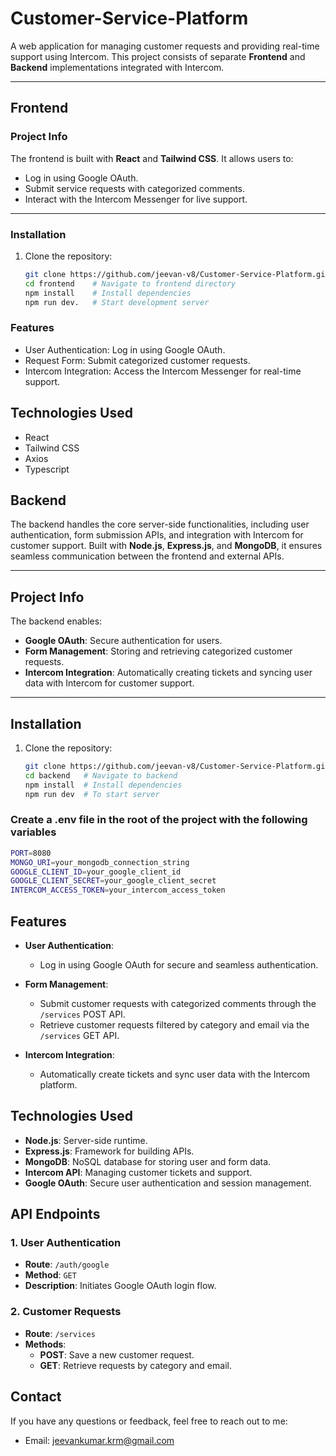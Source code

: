 
# Customer-Service-Platform

A web application for managing customer requests and providing real-time support using Intercom. This project consists of separate **Frontend** and **Backend** implementations integrated with Intercom.

---

## Frontend

### Project Info
The frontend is built with **React** and **Tailwind CSS**. It allows users to:
- Log in using Google OAuth.
- Submit service requests with categorized comments.
- Interact with the Intercom Messenger for live support.

---

### Installation
1. Clone the repository:
   ```bash
   git clone https://github.com/jeevan-v8/Customer-Service-Platform.git
   cd frontend    # Navigate to frontend directory
   npm install    # Install dependencies
   npm run dev.   # Start development server
   ```

### Features
- User Authentication: Log in using Google OAuth.
- Request Form: Submit categorized customer requests.
- Intercom Integration: Access the Intercom Messenger for real-time support.

## Technologies Used  

- React
- Tailwind CSS
- Axios
- Typescript  

## Backend  

The backend handles the core server-side functionalities, including user authentication, form submission APIs, and integration with Intercom for customer support. Built with **Node.js**, **Express.js**, and **MongoDB**, it ensures seamless communication between the frontend and external APIs.  

---

## Project Info  
The backend enables:  
- **Google OAuth**: Secure authentication for users.  
- **Form Management**: Storing and retrieving categorized customer requests.  
- **Intercom Integration**: Automatically creating tickets and syncing user data with Intercom for customer support.  

---

## Installation  

1. Clone the repository:  
   ```bash  
   git clone https://github.com/jeevan-v8/Customer-Service-Platform.git 
   cd backend   # Navigate to backend
   npm install  # Install dependencies  
   npm run dev  # To start server
   ```
### Create a .env file in the root of the project with the following variables
```bash
PORT=8080
MONGO_URI=your_mongodb_connection_string
GOOGLE_CLIENT_ID=your_google_client_id
GOOGLE_CLIENT_SECRET=your_google_client_secret
INTERCOM_ACCESS_TOKEN=your_intercom_access_token
```

## Features  

- **User Authentication**:  
  - Log in using Google OAuth for secure and seamless authentication.  

- **Form Management**:  
  - Submit customer requests with categorized comments through the `/services` POST API.  
  - Retrieve customer requests filtered by category and email via the `/services` GET API.  

- **Intercom Integration**:  
  - Automatically create tickets and sync user data with the Intercom platform.  

## Technologies Used  

- **Node.js**: Server-side runtime.  
- **Express.js**: Framework for building APIs.  
- **MongoDB**: NoSQL database for storing user and form data.  
- **Intercom API**: Managing customer tickets and support.  
- **Google OAuth**: Secure user authentication and session management. 

## API Endpoints  

### 1. User Authentication  
- **Route**: `/auth/google`  
- **Method**: `GET`  
- **Description**: Initiates Google OAuth login flow.  

### 2. Customer Requests  
- **Route**: `/services`  
- **Methods**:  
  - **POST**: Save a new customer request.  
  - **GET**: Retrieve requests by category and email. 

## Contact
If you have any questions or feedback, feel free to reach out to me:
- Email: [jeevankumar.krm@gmail.com](mailto:jeevankumar.krm@gmail.com)



